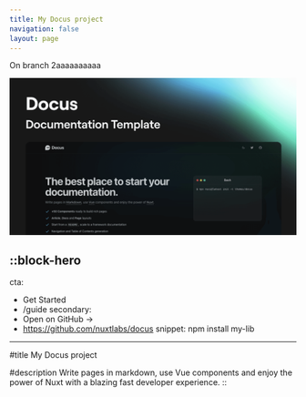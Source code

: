 ```yaml
---
title: My Docus project
navigation: false
layout: page
---
```


On branch 2aaaaaaaaaa

![docus.png](/articles/docus.png)

::block-hero
---
cta:
  - Get Started
  - /guide
secondary:
  - Open on GitHub →
  - https://github.com/nuxtlabs/docus
snippet: npm install my-lib
---

#title
My Docus project

#description
Write pages in markdown, use Vue components and enjoy the power of Nuxt with a blazing fast developer experience.
::
